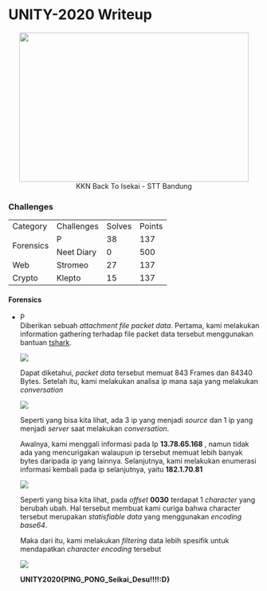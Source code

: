 # UNITY-2020 Writeup
<p align="center">
<img width="460" height="300" src="https://i.ibb.co/CbJqWst/KKN.png"> <br>
KKN Back To Isekai - STT Bandung 
</p>

### Challenges

<table align="center">
</tr>
	<tr>
		<td>Category</td>
		<td>Challenges</td>
		<td>Solves</td>
		<td>Points</td>
	</tr>
	<tr>
		<td rowspan=2>Forensics</td>
    	<td> P</td>
	    <td> 38</td>
	    <td>137</td>
	</tr>
	<tr>
		<td>Neet Diary</td>
		<td>0</td>
		<td>500</td>
	</tr>
	<tr>
		<td>Web</td>
		<td> Stromeo </td>
		<td> 27 </td>
		<td> 137 </td>
	</tr>
	<tr>
		<td>Crypto</td>
		<td>Klepto</td>
		<td>15</td>
		<td>137</td>
	</tr>

</table>

#### Forensics
- P <br>
	Diberikan sebuah *attachment file packet data*. Pertama, kami melakukan information gathering terhadap file packet data tersebut menggunakan bantuan [tshark](https://github.com/hasanbulat/tshark). 
	
	<img src="http://imgur.com/fS4GPnzl.png" />

	Dapat diketahui, *packet data* tersebut memuat 843 Frames dan 84340 Bytes. Setelah itu, kami melakukan analisa ip mana saja yang melakukan *conversation* 
	
	<img src="http://imgur.com/UVEtzyfl.png" />

	Seperti yang bisa kita lihat, ada 3 ip yang menjadi *source* dan 1 ip yang menjadi *server* saat melakukan *conversation*. 

	Awalnya, kami menggali informasi pada Ip **13.78.65.168** , namun tidak ada yang mencurigakan walaupun ip tersebut memuat lebih banyak bytes daripada ip yang lainnya. Selanjutnya, kami melakukan enumerasi informasi kembali pada ip selanjutnya, yaitu **182.1.70.81**
	
	<img src="http://imgur.com/iLoeTr7l.png" />

	Seperti yang bisa kita lihat, pada *offset* **0030** terdapat 1 *character* yang berubah ubah. Hal tersebut membuat kami curiga bahwa character tersebut merupakan *statisfiable data* yang menggunakan *encoding base64*.

	Maka dari itu, kami melakukan *filtering* data lebih spesifik untuk mendapatkan *character encoding* tersebut
	
	<img src="http://imgur.com/H6jINnYl.png" />
	
	**UNITY2020{PING_PONG_Seikai_Desu!!!!:D}**
